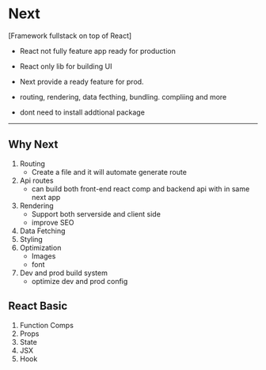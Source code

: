 # Next
[Framework fullstack on top of React]

- React not fully feature app ready for production
- React only lib for building UI

- Next provide a ready feature for prod.
- routing, rendering, data fecthing, bundling. compliing and more
- dont need to install addtional package

-----------------------------------
## Why Next

1. Routing
   - Create a file and it will automate generate route
2. Api routes
   - can build both front-end react comp and backend api with in same next app
3. Rendering
   - Support both serverside and client side
   - improve SEO
4. Data Fetching 
5. Styling
6. Optimization
   - Images
   - font
7. Dev and prod build system
   - optimize dev and prod config

## React Basic
1. Function Comps
2. Props
3. State
4. JSX
5. Hook